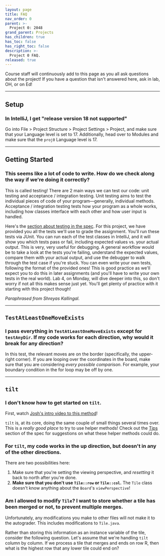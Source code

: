 ```yaml
---
layout: page
title: FAQ
nav_order: 0
parent: >-
  Project 0: 2048
grand_parent: Projects
has_children: true
has_toc: false
has_right_toc: false
description: >-
  Project 0 FAQ.
released: true
---
```


Course staff will continuously add to this page as you all ask questions about the project! If you have a question that
isn't answered here, ask in lab, OH, or on Ed!

---

## Setup

### In IntelliJ, I get "release version 18 not supported"

Go into File > Project Structure > Project Settings > Project, and make sure that your Language level is set to 17.
Additionally, head over to Modules and make sure that the `proj0` Language level is 17.

---

## Getting Started

### This seems like a lot of code to write. How do we check along the way if we're doing it correctly?

This is called testing! There are 2 main ways we can test our code: unit testing and acceptance / integration testing.
Unit testing aims to test the individual pieces of code of your program—generally, individual methods. Acceptance /
integration testing tests how your program as a whole works, including how classes interface with each other and how
user input is handled.

Here's the [section about testing in the spec](index.md#testing). For this project, we have provided you all the tests
we'll use to grade the assignment. You'll run these tests via JUnit. You can run each of the test classes in IntelliJ,
and it will show you which tests pass or fail, including expected values vs. your actual output. This is very, very
useful for debugging. A general workflow would be to take a look at the tests you're failing, understand the expected
values, compare them with your actual output, and use the debugger to walk through the test case if you're stuck. You
can even write your own tests, following the format of the provided ones! This is good practice as we'll expect you to
do this in later assignments (and you'll have to write your own tests in the real world). Lab 4, on Monday, will dive
deeper into this, so don't worry if not all this makes sense just yet. You'll get plenty of practice with it starting
with this project though!

<cite>Paraphrased from Shreyas Kallingal.</cite>

---

## `TestAtLeastOneMoveExists`

### I pass everything in `TestAtLeastOneMoveExists` except for `testAnyDir`. If my code works for each direction, why would it break for any direction?

In this test, the relevant moves are on the border (specifically, the upper-right corner). If you are looping over the
coordinates in the board, make sure that you are considering _every possible comparison_. For example, your boundary
condition in the for loop may be off by one.

---

## `tilt`

### I don't know how to get started on `tilt`.

First, watch [Josh's intro video to this method](https://youtu.be/abFbbK1QY2k)!

`tilt` is, at its core, doing the same couple of small things several times over. This is a _really good place_ to try
to use helper methods! Check out the
[Tips](index.md#tips) section of the spec for suggestions on what these helper methods could do.

### For `tilt`, my code works in the up direction, but doesn't in any of the other directions.

There are two possibilities here:

1. Make sure that you're setting the viewing perspective, and _resetting_ it back to north after you're done.
1. **Make sure that you don't use `Tile::row` or `Tile::col`.** The `Tile`
   class doesn't know anything about the `Board`'s `viewPerspective`!

### Am I allowed to modify `Tile`? I want to store whether a tile has been merged or not, to prevent multiple merges.

Unfortunately, any modifications you make to other files will not make it to the autograder. This includes modifications
to `Tile.java`.

Rather than storing this information as an instance variable of the tile, consider the following question. Let's assume
that we're handling `tilt` column by column. If we process a tile that merges and ends on row R, then what is the
highest row that any lower tile could end on?
